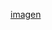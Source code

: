 [imagen](https://developer.mozilla.org/en-US/docs/Learn/CSS/Building_blocks/Selectors/Selectors_Tasks/selectors2.jpg)

